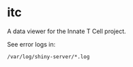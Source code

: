 # itc

A data viewer for the Innate T Cell project.

See error logs in:

    /var/log/shiny-server/*.log
